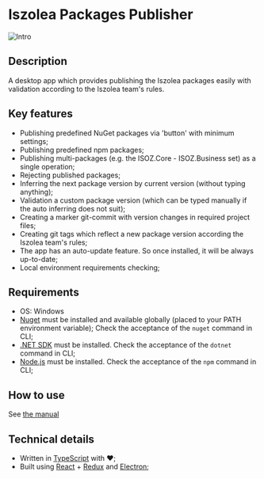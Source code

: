 # Iszolea Packages Publisher
![Intro](/media/intro.gif?raw=true)

## Description

A desktop app which provides publishing the Iszolea packages easily with validation according to the Iszolea team's rules.

## Key features
* Publishing predefined NuGet packages via 'button' with minimum settings;
* Publishing predefined npm packages;
* Publishing multi-packages (e.g. the ISOZ.Core - ISOZ.Business set) as a single operation;
* Rejecting published packages;
* Inferring the next package version by current version (without typing anything);
* Validation a custom package version (which can be typed manually if the auto inferring does not suit);
* Creating a marker git-commit with version changes in required project files;
* Creating git tags which reflect a new package version according the Iszolea team's rules;
* The app has an auto-update feature. So once installed, it will be always up-to-date;
* Local environment requirements checking; 

## Requirements
* OS: Windows
* [Nuget](https://docs.microsoft.com/en-us/nuget/tools/nuget-exe-cli-reference#installing-nugetexe) must be installed and available globally (placed to your PATH environment variable); Check the acceptance of the `nuget` command in CLI;
* [.NET SDK](https://dotnet.microsoft.com/download/visual-studio-sdks) must be installed. Check the acceptance of the `dotnet` command in CLI;
* [Node.js](https://nodejs.org/en/) must be installed. Check the acceptance of the `npm` command in CLI;

## How to use
See [the manual](https://github.com/maxima-net/iszolea-packages-publisher/wiki/How-to-publish)

## Technical details
* Written in [TypeScript](https://www.typescriptlang.org/) with :heart:;
* Built using [React](https://reactjs.org/) + [Redux](https://react-redux.js.org/) and [Electron](https://electronjs.org/);
